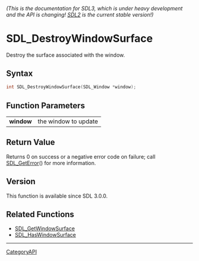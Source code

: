 ###### (This is the documentation for SDL3, which is under heavy development and the API is changing! [SDL2](https://wiki.libsdl.org/SDL2/) is the current stable version!)
# SDL_DestroyWindowSurface

Destroy the surface associated with the window.

## Syntax

```c
int SDL_DestroyWindowSurface(SDL_Window *window);

```

## Function Parameters

|                |                      |
| -------------- | -------------------- |
| **window**     | the window to update |

## Return Value

Returns 0 on success or a negative error code on failure; call
[SDL_GetError](SDL_GetError)() for more information.

## Version

This function is available since SDL 3.0.0.

## Related Functions

* [SDL_GetWindowSurface](SDL_GetWindowSurface)
* [SDL_HasWindowSurface](SDL_HasWindowSurface)

----
[CategoryAPI](CategoryAPI)

